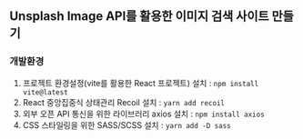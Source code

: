 ## Unsplash Image API를 활용한 이미지 검색 사이트 만들기

### 개발환경
1. 프로젝트 환경설정(vite를 활용한 React 프로젝트) 설치 : 	`npm install vite@latest` <br/>
2. React 중앙집중식 상태관리 Recoil 설치 : `yarn add recoil` <br/>
3. 외부 오픈 API 통신을 위한 라이브러리 axios 설치 : `npm install axios` <br/>
4. CSS 스타일링을 위한 SASS/SCSS 설치 : `yarn add -D sass` <br/>